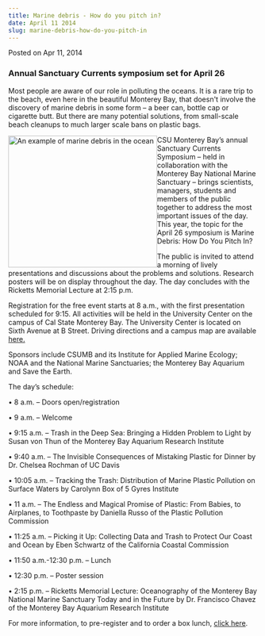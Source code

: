 ```yaml
---
title: Marine debris - How do you pitch in?
date: April 11 2014
slug: marine-debris-how-do-you-pitch-in
---
```


 
<span class="date">Posted on Apr 11, 2014 </span>

<h3>Annual Sanctuary Currents symposium set for April 26</h3>
<p>Most people are aware of our role in polluting the oceans. It is
a rare trip to the beach, even here in the beautiful Monterey Bay,
that doesn&apos;t involve the discovery of marine debris in some form &#x2013;
a beer can, bottle cap or cigarette butt. But there are many
potential solutions, from small-scale beach cleanups to much larger
scale bans on plastic bags.</p>
<p><img alt="An example of marine debris in the ocean" src="https://news.csumb.edu/sites/default/files/65/attachments/news/images/marine_debris_for_web.jpg" style="width:300px; height:266px; float:left">CSU Monterey Bay&#x2019;s
annual Sanctuary Currents Symposium &#x2013; held in collaboration with
the Monterey Bay National Marine Sanctuary &#x2013; brings scientists,
managers, students and members of the public together to address
the most important issues of the day. This year, the topic for the
April 26 symposium is Marine Debris: How Do You Pitch In?</img></p>
<p>The public is invited to attend a morning of lively
presentations and discussions about the problems and solutions.
Research posters will be on display throughout the day. The day
concludes with the Ricketts Memorial Lecture at 2:15 p.m.</p>
<p>Registration for the free event starts at 8 a.m., with the first
presentation scheduled for 9:15. All activities will be held in the
University Center on the campus of Cal State Monterey Bay. The
University Center is located on Sixth Avenue at B Street. Driving
directions and a campus map are available <a href="https://csumb.edu/maps" rel="nofollow">here.</a></p>
<p>Sponsors include CSUMB and its Institute for Applied Marine
Ecology; NOAA and the National Marine Sanctuaries; the Monterey Bay
Aquarium and Save the Earth.</p>
<p>The day&#x2019;s schedule:</p>
<p>&#x2022; 8 a.m. &#x2013; Doors open/registration</p>
<p>&#x2022; 9 a.m. &#x2013; Welcome</p>
<p>&#x2022; 9:15 a.m. &#x2013; Trash in the Deep Sea: Bringing a Hidden Problem
to Light by Susan von Thun of the Monterey Bay Aquarium Research
Institute</p>
<p>&#x2022; 9:40 a.m. &#x2013; The Invisible Consequences of Mistaking Plastic
for Dinner by Dr. Chelsea Rochman of UC Davis</p>
<p>&#x2022; 10:05 a.m. &#x2013; Tracking the Trash: Distribution of Marine
Plastic Pollution on Surface Waters by Carolynn Box of 5 Gyres
Institute</p>
<p>&#x2022; 11 a.m. &#x2013; The Endless and Magical Promise of Plastic: From
Babies, to Airplanes, to Toothpaste by Daniella Russo of the
Plastic Pollution Commission</p>
<p>&#x2022; 11:25 a.m. &#x2013; Picking it Up: Collecting Data and Trash to
Protect Our Coast and Ocean by Eben Schwartz of the California
Coastal Commission</p>
<p>&#x2022; 11:50 a.m.-12:30 p.m. &#x2013; Lunch</p>
<p>&#x2022; 12:30 p.m. &#x2013; Poster session</p>
<p>&#x2022; 2:15 p.m. &#x2013; Ricketts Memorial Lecture: Oceanography of the
Monterey Bay National Marine Sanctuary Today and in the Future by
Dr. Francisco Chavez of the Monterey Bay Aquarium Research
Institute</p>
<p>For more information, to pre-register and to order a box lunch,
<a href="https://www.montereybay.noaa.gov/research/currsymp2014" rel="nofollow">click here</a>.&#xA0;</p>
<p><br>
&#xA0;</br></p>
 

